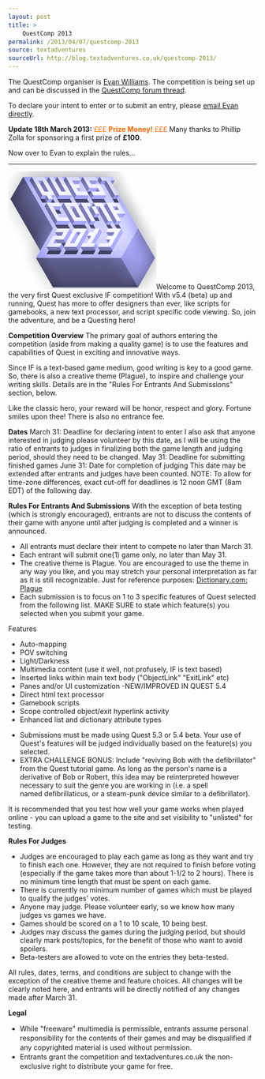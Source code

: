 ```yaml
---
layout: post
title: >
    QuestComp 2013
permalink: /2013/04/07/questcomp-2013
source: textadventures
sourceUrl: http://blog.textadventures.co.uk/questcomp-2013/
---
```

The QuestComp organiser is <a href="mailto:triangle_gamesmaster@yahoo.com">Evan Williams</a>. The competition is being set up and can be discussed in the <a href="http://forum.textadventures.co.uk/viewtopic.php?f=5&amp;t=3506">QuestComp forum thread</a>.

To declare your intent to enter or to submit an entry, please <a href="mailto:triangle_gamesmaster@yahoo.com">email Evan directly</a>.

<strong>Update 18th March 2013:</strong> <span style="color:#ff6600;">£££ <strong>Prize Money!</strong> £££</span> Many thanks to Phillip Zolla for sponsoring a first prize of <strong>£100</strong>.

Now over to Evan to explain the rules...

<hr />

<img class="alignleft size-medium wp-image-1868" alt="questcomp-2013" src="/images/2013/www.textadventures.co.uk-wp-content-uploads-2013-03-questcomp-20131-300x239.png" width="300" height="239" />Welcome to QuestComp 2013, the very first Quest exclusive IF competition! With v5.4 (beta) up and running, Quest has more to offer designers than ever, like scripts for gamebooks, a new text processor, and script specific code viewing. So, join the adventure, and be a Questing hero!

<strong>Competition Overview</strong>
The primary goal of authors entering the competition (aside from making a quality game) is to use the features and capabilities of Quest in exciting and innovative ways.

Since IF is a text-based game medium, good writing is key to a good game. So, there is also a creative theme (Plague), to inspire and challenge your writing skills. Details are in the "Rules For Entrants And Submissions" section, below.

Like the classic hero, your reward will be honor, respect and glory. Fortune smiles upon thee! There is also no entrance fee.

<strong>Dates</strong>
March 31: Deadline for declaring intent to enter
I also ask that anyone interested in judging please volunteer by this date, as I will be using the ratio of entrants to judges in finalizing both the game length and judging period, should they need to be changed.
May 31: Deadline for submitting finished games
June 31: Date for completion of judging
This date may be extended after entrants and judges have been counted.
NOTE: To allow for time-zone differences, exact cut-off for deadlines is 12 noon GMT (8am EDT) of the following day.

<strong>Rules For Entrants And Submissions</strong>
With the exception of beta testing (which is strongly encouraged), entrants are not to discuss the contents of their game with anyone until after judging is completed and a winner is announced.
<ul>
	<li>All entrants must declare their intent to compete no later than March 31.</li>
	<li>Each entrant will submit one(1) game only, no later than May 31.</li>
	<li>The creative theme is Plague. You are encouraged to use the theme in any way you like, and you may stretch your personal interpretation as far as it is still recognizable. Just for reference purposes:
<a href="http://dictionary.reference.com/browse/plague?s=t">Dictionary.com: Plague</a></li>
	<li>Each submission is to focus on 1 to 3 specific features of Quest selected from the following list. MAKE SURE to state which feature(s) you selected when you submit your game.</li>
</ul>
<div>

Features
<ul>
	<li>Auto-mapping</li>
	<li>POV switching</li>
	<li>Light/Darkness</li>
	<li>Multimedia content (use it well, not profusely, IF is text based)</li>
	<li>Inserted links within main text body ("ObjectLink" "ExitLink" etc)</li>
	<li>Panes and/or UI customization
-NEW/IMPROVED IN QUEST 5.4</li>
	<li>Direct html text processor</li>
	<li>Gamebook scripts</li>
	<li>Scope controlled object/exit hyperlink activity</li>
	<li>Enhanced list and dictionary attribute types</li>
</ul>
</div>
<ul>
	<li>Submissions must be made using Quest 5.3 or 5.4 beta.
Your use of Quest's features will be judged individually based on the feature(s) you selected.</li>
	<li>EXTRA CHALLENGE BONUS: Include "reviving Bob with the defibrillator" from the Quest tutorial game. As long as the person's name is a derivative of Bob or Robert, this idea may be reinterpreted however necessary to suit the genre you are working in (i.e. a spell named defibrillaticus, or a steam-punk device similar to a defibrillator).</li>
</ul>
It is recommended that you test how well your game works when played online - you can upload a game to the site and set visibility to "unlisted" for testing.

<strong>Rules For Judges</strong>
<ul>
	<li>Judges are encouraged to play each game as long as they want and try to finish each one. However, they are not required to finish before voting (especially if the game takes more than about 1-1/2 to 2 hours). There is no minimum time length that must be spent on each game.</li>
	<li>There is currently no minimum number of games which must be played to qualify the judges' votes.</li>
	<li>Anyone may judge. Please volunteer early, so we know how many judges vs games we have.</li>
	<li>Games should be scored on a 1 to 10 scale, 10 being best.</li>
	<li>Judges may discuss the games during the judging period, but should clearly mark posts/topics, for the benefit of those who want to avoid spoilers.</li>
	<li>Beta-testers are allowed to vote on the entries they beta-tested.</li>
</ul>
All rules, dates, terms, and conditions are subject to change with the exception of the creative theme and feature choices. All changes will be clearly noted here, and entrants will be directly notified of any changes made after March 31.

<strong>Legal</strong>
<ul>
	<li><span style="line-height:19px;">While "freeware" multimedia is permissible, entrants assume personal responsibility for the contents of their games and may be disqualified if any copyrighted material is used without permission.</span></li>
	<li><span style="line-height:19px;">Entrants grant the competition and textadventures.co.uk the non-exclusive right to distribute your game for free.</span></li>
</ul>